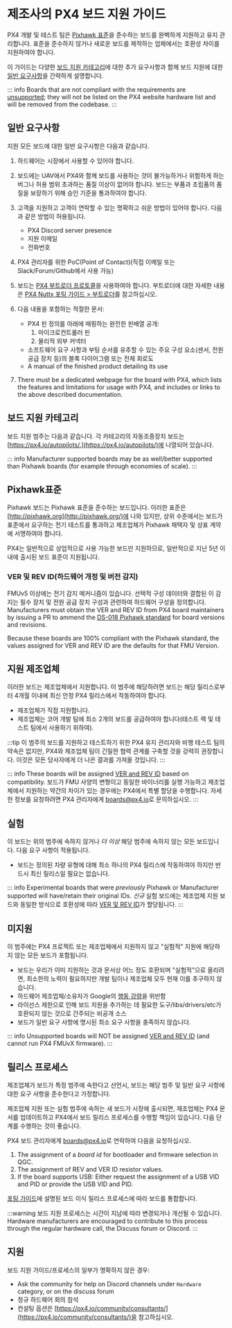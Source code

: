 # 제조사의 PX4 보드 지원 가이드

PX4 개발 및 테스트 팀은 [Pixhawk 표준](https://pixhawk.org/standards/)을 준수하는 보드를 완벽하게 지원하고 유지 관리합니다. 표준을 준수하지 않거나 새로운 보드를 제작하는 업체에서는 호환성 차이를 지원하여야 합니다.

이 가이드는 다양한 [보드 지원 카테고리](#board-support-categories)에 대한 추가 요구사항과 함께 보드 지원에 대한 [일반 요구사항](#general_requirements)을 간략하게 설명합니다.

::: info Boards that are not compliant with the requirements are [unsupported](#unsupported); they will not be listed on the PX4 website hardware list and will be removed from the codebase.
:::

<a id="general_requirements"></a>

## 일반 요구사항

지원 모든 보드에 대한 일반 요구사항은 다음과 같습니다.

1. 하드웨어는 시장에서 사용할 수 있어야 합니다.
1. 보드에는 UAV에서 PX4와 함께 보드를 사용하는 것이 불가능하거나 위험하게 하는 버그나 허용 범위 초과하는  품질 이상이 없어야 합니다. 보드는 부품과 조립품의 품질을 보장하기 위해 승인 기준을 통과하여야 합니다.
1. 고객을 지원하고 고객이 연락할 수 있는 명확하고 쉬운 방법이 있어야 합니다. 다음과 같은 방법이 허용됩니다.

   - PX4 Discord server presence
   - 지원 이메일
   - 전화번호

1. PX4 관리자를 위한 PoC(Point of Contact)(직접 이메일 또는 Slack/Forum/Github에서 사용 가능)
1. 보드는 [PX4 부트로더 프로토콜](https://github.com/PX4/PX4-Autopilot/tree/master/platforms/nuttx/src/bootloader)을 사용하여야 합니다. 부트로더에 대한 자세한 내용은 [PX4 Nuttx 포팅 가이드 > 부트로더](../hardware/porting_guide_nuttx.md#bootloader)를 참고하십시오.
1. 다음 내용을 포함하는 적절한 문서:

   - PX4 핀 정의를 아래에 매핑하는 완전한 핀배열 공개:
     1. 마이크로컨트롤러 핀
     2. 물리적 외부 커넥터
   - 소프트웨어 요구 사항과 부팅 순서를 유추할 수 있는 주요 구성 요소(센서, 전원 공급 장치 등)의 블록 다이어그램 또는 전체 회로도
   - A manual of the finished product detailing its use

1. There must be a dedicated webpage for the board with PX4, which lists the features and limitations for usage with PX4, and includes or links to the above described documentation.

## 보드 지원 카테고리

보드 지원 범주는 다음과 같습니다. 각 카테고리의 자동조종장치 보드는 [https://px4.io/autopilots/.](https://px4.io/autopilots/)에 나열되어 있습니다.

::: info
Manufacturer supported boards may be as well/better supported than Pixhawk boards (for example through economies of scale).
:::

## Pixhawk표준

Pixhawk 보드는 Pixhawk 표준을 준수하는 보드입니다. 이러한 표준은 [http://pixhawk.org](http://pixhawk.org/)에 나와 있지만, 상위 수준에서는 보드가 표준에서 요구하는 전기 테스트를 통과하고 제조업체가 Pixhawk 채택자 및 상표 계약에 서명하여야 합니다.

PX4는 일반적으로 상업적으로 사용 가능한 보드만 지원하므로, 일반적으로 지난 5년 이내에 출시된 보드 표준이 지원됩니다.

<a id="ver_rev_id"></a>

### VER 및 REV ID(하드웨어 개정 및 버전 감지)

FMUv5 이상에는 전기 감지 메커니즘이 있습니다. 선택적 구성 데이터와 결합된 이 감지는 필수 장치 및 전원 공급 장치 구성과 관련하여 하드웨어 구성을 정의합니다. Manufacturers must obtain the VER and REV ID from PX4 board maintainers by issuing a PR to ammend the [DS-018 Pixhawk standard](https://github.com/pixhawk/Pixhawk-Standards) for board versions and revisions.

Because these boards are 100% compliant with the Pixhawk standard, the values assigned for VER and REV ID are the defaults for that FMU Version.

## 지원 제조업체

이러한 보드는 제조업체에서 지원합니다. 이 범주에 해당하려면 보드는 해당 릴리스로부터 4개월 이내에 최신 안정 PX4 릴리스에서 작동하여야 합니다.

- 제조업체가 직접 지원합니다.
- 제조업체는 코어 개발 팀에 최소 2개의 보드를 공급하여야 합니다(테스트 랙 및 테스트 팀에서 사용하기 위하여).

:::tip
이 범주의 보드를 지원하고 테스트하기 위한 PX4 유지 관리자와 비행 테스트 팀의 약속은 없지만, PX4와 제조업체 팀이 긴밀한 협력 관계를 구축할 것을 강력히 권장합니다.
이것은 모든 당사자에게 더 나은 결과를 가져올 것입니다.
:::

::: info These boards will be assigned [VER and REV ID](#ver_rev_id) based on compatibility. 보드가 FMU 사양의 변형이고 동일한 바이너리를 실행 가능하고 제조업체에서 지원하는 약간의 차이가 있는 경우에는 PX4에서 특별 할당을 수행합니다. 자세한 정보를 요청하려면 PX4 관리자에게 [boards@px4.io](mailto:boards@px4.io)로 문의하십시오.
:::

## 실험

이 보드는 위의 범주에 속하지 않거나 _더 이상_ 해당 범주에 속하지 않는 모든 보드입니다. 다음 요구 사항이 적용됩니다.

- 보드는 정의된 차량 유형에 대해 최소 하나의 PX4 릴리스에 작동하여야 하지만 반드시 최신 릴리스일 필요는 없습니다.

::: info Experimental boards that were _previously_ Pixhawk or Manufacturer supported will have/retain their original IDs. *신규* 실험 보드에는 제조업체 지원 보드와 동일한 방식으로 호환성에 따라 [VER 및 REV ID](#ver_rev_id)가 할당됩니다.
:::

## 미지원

이 범주에는 PX4 프로젝트 또는 제조업체에서 지원하지 않고 "실험적" 지원에 해당하지 않는 모든 보드가 포함됩니다.

- 보드는 우리가 이미 지원하는 것과 문서상 어느 정도 호환되며 "실험적"으로 올리려면, 최소한의 노력이 필요하지만 개발 팀이나 제조업체 모두 현재 이를 추구하지 않습니다.
- 하드웨어 제조업체/소유자가 Google의 [행동 강령](https://discuss.px4.io/t/code-of-conduct/13655)을 위반함
- 라이선스 제한으로 인해 보드 지원을 추가하는 데 필요한 도구/libs/drivers/etc가 호환되지 않는 것으로 간주되는 비공개 소스
- 보드가 일반 요구 사항에 명시된 최소 요구 사항을 충족하지 않습니다.

::: info Unsupported boards will NOT be assigned [VER and REV ID](#ver_rev_id) (and cannot run PX4 FMUvX firmware).
:::

## 릴리스 프로세스

제조업체가 보드가 특정 범주에 속한다고 선언시, 보드는 해당 범주 및 일반 요구 사항에 대한 요구 사항을 준수한다고 가정합니다.

제조업체 지원 또는 실험 범주에 속하는 새 보드가 시장에 출시되면, 제조업체는 PX4 문서를 업데이트하고 PX4에서 보드 릴리스 프로세스를 수행할 책임이 있습니다. 다음 단계를 수행하는 것이 좋습니다.

PX4 보드 관리자에게 [boards@px4.io](mailto:boards@px4.io)로 연락하여 다음을 요청하십시오.

1. The assignment of a _board id_ for bootloader and firmware selection in QGC.
2. The assignment of REV and VER ID resistor values.
3. If the board supports USB: Either request the assignment of a USB VID and PID or provide the USB VID and PID.

[포팅 가이드](../hardware/porting_guide.md)에 설명된 보드 이식 릴리스 프로세스에 따라 보드를 통합합니다.

:::warning
보드 지원 프로세스는 시간이 지남에 따라 변경되거나 개선될 수 있습니다.
Hardware manufacturers are encouraged to contribute to this process through the regular hardware call, the Discuss forum or Discord.
:::

## 지원

보드 지원 가이드/프로세스의 일부가 명확하지 않은 경우:

- Ask the community for help on Discord channels under `Hardware` category, or on the discuss forum
- 정규 하드웨어 회의 참석
- 컨설팅 옵션은 [https://px4.io/community/consultants/](https://px4.io/community/consultants/)을 참고하십시오.
